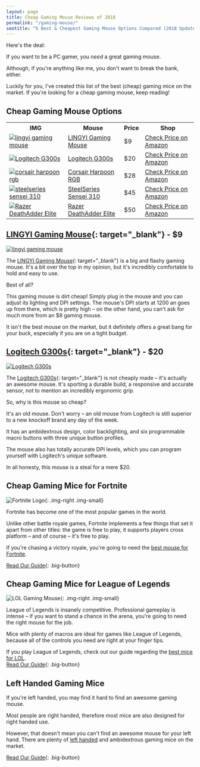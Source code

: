 ```yaml
---
layout: page
title: Cheap Gaming Mouse Reviews of 2018  
permalink: "/gaming-mouse/"
seotitle: "5 Best & Cheapest Gaming Mouse Options Compared (2018 Updated)"
---
```


Here's the deal: 

If you want to be a PC gamer, you *need* a great gaming mouse. 

Although, if you're anything like me, you don't want to break the bank, either. 

Luckily for you, I've created this list of the best (cheap) gaming mice on the market. If you're looking for a cheap gaming mouse, keep reading! 

## Cheap Gaming Mouse Options 

<table class="basic-table" align="center">
	<tr>
		<th>IMG</th>
		<th>Mouse</th>
		<th>Price</th>
		<th>Shop</th>
	</tr>
	<tr>
		<td><a target="_blank" href="https://amzn.to/2MCmjMI"><img class="table-image" alt="lingyi gaming mouse" src="/img/mouse/lingyi-gaming-mouse.jpg" /></a></td>
		<td><a target="_blank" href="https://amzn.to/2MCmjMI">LINGYI Gaming Mouse</a></td>
		<td>$9</td>
		<td><a class="big-button" target="_blank" href="https://amzn.to/2MCmjMI">Check Price on Amazon</a></td>
	</tr>
	<tr>
		<td><a target="_blank" href="https://amzn.to/2Plqdb7"><img class="table-image" alt="Logitech G300s" src="/img/mouse/logitech-g300s.png" /></a></td>
		<td><a target="_blank" href="https://amzn.to/2Plqdb7">Logitech G300s</a></td>
		<td>$20</td>
		<td><a class="big-button" target="_blank" href="https://amzn.to/2Plqdb7">Check Price on Amazon</a></td>
	</tr>
	<tr>
		<td><a target="_blank" href="https://amzn.to/2OLNAJV"><img class="table-image" alt="corsair harpoon rgb" src="/img/mouse/corsair-harpoon-rgb.png" /></a></td>
		<td><a target="_blank" href="https://amzn.to/2OLNAJV">Corsair Harpoon RGB</a></td>
		<td>$28</td>
		<td><a class="big-button" target="_blank" href="https://amzn.to/2OLNAJV">Check Price on Amazon</a></td>
	</tr>
	<tr>
		<td><a target="_blank" href="https://amzn.to/2L9sSkW"><img class="table-image" alt="steelseries sensei 310" src="/img/fortnite-mouse/steelseries-sensei-310.png" /></a></td>
		<td><a target="_blank" href="https://amzn.to/2L9sSkW">SteelSeries Sensei 310</a></td>
		<td>$45</td>
		<td><a class="big-button" target="_blank" href="https://amzn.to/2L9sSkW">Check Price on Amazon</a></td>
	</tr>
	<tr>
		<td><a target="_blank" href="https://amzn.to/2Lase6E"><img class="table-image" alt="Razer DeathAdder Elite" src="/img/lol-gaming-mouse/razer-deathadder-elite.jpg" /></a></td>
		<td><a target="_blank" href="https://amzn.to/2Lase6E">Razer DeathAdder Elite</a></td>
		<td>$50</td>
		<td><a class="big-button" target="_blank" href="https://amzn.to/2Lase6E">Check Price on Amazon</a></td>
	</tr>
</table>

## [LINGYI Gaming Mouse](https://amzn.to/2MCmjMI){: target="_blank"} - $9
<a target="_blank" href="https://amzn.to/2MCmjMI"><img class="img-small img-right" alt="lingyi gaming mouse" src="/img/mouse/lingyi-gaming-mouse.jpg" /></a>

The [LINGYI Gaming Mouse](https://amzn.to/2MCmjMI){: target="_blank"} is a big and flashy gaming mouse. It's a bit over the top in my opinion, but it's incredibly comfortable to hold and easy to use. 

Best of all? 

This gaming mouse is dirt cheap! Simply plug in the mouse and you can adjust its lighting and DPI settings. The mouse's DPI starts at 1200 an goes up from there, which is pretty high – on the other hand, you can't ask for much more from an $8 gaming mouse. 

It isn't the best mouse on the market, but it definitely offers a great bang for your buck, especially if you are on a tight budget. 

## [Logitech G300s](https://amzn.to/2Plqdb7){: target="_blank"} - $20
<a target="_blank" href="https://amzn.to/2Plqdb7"><img class="img-right img-small" alt="Logitech G300s" src="/img/mouse/logitech-g300s.png" /></a>

The [Logitech G300s](https://amzn.to/2Plqdb7){: target="_blank"} is not cheaply made – it's actually an awesome mouse. It's sporting a durable build, a responsive and accurate sensor, not to mention an incredibly ergonomic grip. 

So, why is this mouse so cheap? 

It's an old mouse. Don't worry – an old mouse from Logitech is still superior to a new knockoff brand any day of the week. 

It has an ambidextrous design, color backlighting, and six programmable macro buttons with three unique button profiles. 

The mouse also has totally accurate DPI levels, which you can program yourself with Logitech's unique software.

In all honesty, this mouse is a steal for a mere $20. 

## Cheap Gaming Mice for Fortnite
![Fortnite Logo](/img/fortnite-logo.png){: .img-right .img-small} 

Fortnite has become one of the most popular games in the world. 

Unlike other battle royale games, Fortnite implements a few things that set it apart from other titles: the game is free to play, it supports players cross platform – and of course – it's free to play. 

If you're chasing a victory royale, you're going to need the [best mouse for Fortnite](/gaming-mouse/fortnite/). 

[Read Our Guide](/gaming-mouse/fortnite/){: .big-button}

## Cheap Gaming Mice for League of Legends
![LOL Gaming Mouse](/img/lol-logo.png){: .img-right .img-small}

League of Legends is insanely competitive. Professional gameplay is intense – if you want to stand a chance in the arena, you're going to need the right mouse for the job. 

Mice with plenty of macros are ideal for games like League of Legends, because all of the controls you need are right at your finger tips. 

If you play League of Legends, check out our guide regarding the [best mice for LOL](/gaming-mouse/league-of-legends/).  
[Read Our Guide](/gaming-mouse/league-of-legends/){: .big-button}

## Left Handed Gaming Mice 

If you're left handed, you may find it hard to find an awesome gaming mouse. 

Most people are right handed, therefore most mice are also designed for right handed use. 

However, that doesn't mean you can't find an awesome mouse for your left hand. There are plenty of [left handed](/gaming-mouse/left-handed/) and ambidextrous gaming mice on the market. 

[Read Our Guide](/gaming-mouse/left-handed/){: .big-button}